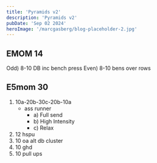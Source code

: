 ```yaml
---
title: 'Pyramids v2'
description: 'Pyramids v2'
pubDate: 'Sep 02 2024'
heroImage: '/marcgasberg/blog-placeholder-2.jpg'
---
```

## EMOM 14 
Odd) 8-10 DB inc bench press
Even) 8-10 bens over rows 

## E5mom 30
 1. 10a-20b-30c-20b-10a
	 - ​ass runner 
		- a) Full send
		- b) High lntensity
		- c) Relax
2. 12 hspu
3. 10 oa alt db cluster 
4. 10 ghd
5. 10 pull ups
